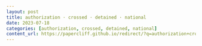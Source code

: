 ```yaml
---
layout: post
title: authorization · crossed · detained · national
date: 2023-07-18
categories: [authorization, crossed, detained, national]
content_url: https://papercliff.github.io/redirect/?q=authorization+crossed+detained+national&tbs=cdr:1,cd_min:7/17/2023,cd_max:7/19/2023
---
```

